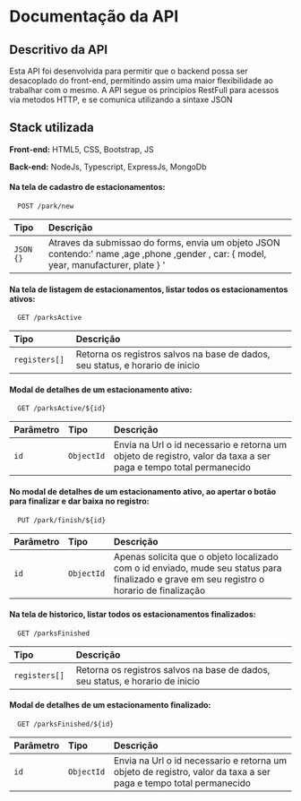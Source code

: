 # Documentação da API

## Descritivo da API

Esta API foi desenvolvida para permitir que o backend possa ser desacoplado do front-end, permitindo assim uma maior flexibilidade ao trabalhar com o mesmo. A API segue os principios
RestFull para acessos via metodos HTTP, e se comunica utilizando a sintaxe JSON

## Stack utilizada

**Front-end:** HTML5, CSS, Bootstrap, JS

**Back-end:** NodeJs, Typescript, ExpressJs, MongoDb

#### Na tela de cadastro de estacionamentos:

```http
  POST /park/new
```

| Tipo       | Descrição                                                                                                                             |
| :--------- | :------------------------------------------------------------------------------------------------------------------------------------ |
| `JSON {} ` | Atraves da submissao do forms, envia um objeto JSON contendo:' name ,age ,phone ,gender , car: { model, year, manufacturer, plate } ' |

#### Na tela de listagem de estacionamentos, listar todos os estacionamentos ativos:

```http
  GET /parksActive
```

| Tipo           | Descrição                                                                     |
| :------------- | :---------------------------------------------------------------------------- |
| `registers[] ` | Retorna os registros salvos na base de dados, seu status, e horario de inicio |

#### Modal de detalhes de um estacionamento ativo:

```http
  GET /parksActive/${id}
```

| Parâmetro | Tipo       | Descrição                                                                                                        |
| :-------- | :--------- | :--------------------------------------------------------------------------------------------------------------- |
| `id`      | `ObjectId` | Envia na Url o id necessario e retorna um objeto de registro, valor da taxa a ser paga e tempo total permanecido |

#### No modal de detalhes de um estacionamento ativo, ao apertar o botão para finalizar e dar baixa no registro:

```http
  PUT /park/finish/${id}
```

| Parâmetro | Tipo       | Descrição                                                                                                                                  |
| :-------- | :--------- | :----------------------------------------------------------------------------------------------------------------------------------------- |
| `id`      | `ObjectId` | Apenas solicita que o objeto localizado com o id enviado, mude seu status para finalizado e grave em seu registro o horario de finalização |

#### Na tela de historico, listar todos os estacionamentos finalizados:

```http
  GET /parksFinished
```

| Tipo           | Descrição                                                                     |
| :------------- | :---------------------------------------------------------------------------- |
| `registers[] ` | Retorna os registros salvos na base de dados, seu status, e horario de inicio |

#### Modal de detalhes de um estacionamento finalizado:

```http
  GET /parksFinished/${id}
```

| Parâmetro | Tipo       | Descrição                                                                                                        |
| :-------- | :--------- | :--------------------------------------------------------------------------------------------------------------- |
| `id`      | `ObjectId` | Envia na Url o id necessario e retorna um objeto de registro, valor da taxa a ser paga e tempo total permanecido |

